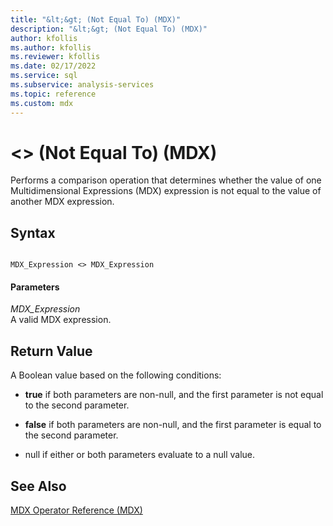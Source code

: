 ```yaml
---
title: "&lt;&gt; (Not Equal To) (MDX)"
description: "&lt;&gt; (Not Equal To) (MDX)"
author: kfollis
ms.author: kfollis
ms.reviewer: kfollis
ms.date: 02/17/2022
ms.service: sql
ms.subservice: analysis-services
ms.topic: reference
ms.custom: mdx
---
```

# &lt;&gt; (Not Equal To) (MDX)


  Performs a comparison operation that determines whether the value of one Multidimensional Expressions (MDX) expression is not equal to the value of another MDX expression.  
  
## Syntax  
  
```  
  
MDX_Expression <> MDX_Expression  
```  
  
#### Parameters  
 *MDX_Expression*  
 A valid MDX expression.  
  
## Return Value  
 A Boolean value based on the following conditions:  
  
-   **true** if both parameters are non-null, and the first parameter is not equal to the second parameter.  
  
-   **false** if both parameters are non-null, and the first parameter is equal to the second parameter.  
  
-   null if either or both parameters evaluate to a null value.  
  
## See Also  
 [MDX Operator Reference &#40;MDX&#41;](../mdx/mdx-operator-reference-mdx.md)  
  
  
